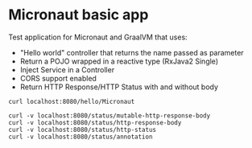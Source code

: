 # Micronaut basic app #

Test application for Micronaut and GraalVM that uses:

- "Hello world" controller that returns the name passed as parameter 
- Return a POJO wrapped in a reactive type (RxJava2 Single)
- Inject Service in a Controller
- CORS support enabled
- Return HTTP Response/HTTP Status with and without body

```
curl localhost:8080/hello/Micronaut

curl -v localhost:8080/status/mutable-http-response-body
curl -v localhost:8080/status/http-response-body
curl -v localhost:8080/status/http-status
curl -v localhost:8080/status/annotation
```
